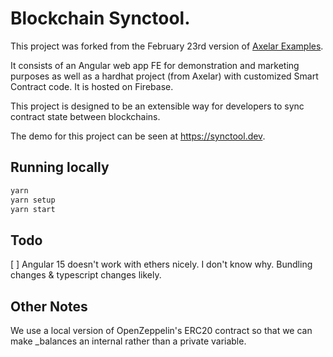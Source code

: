 # Blockchain Synctool.

This project was forked from the February 23rd version of [Axelar Examples](https://github.com/axelarnetwork/axelar-examples).

It consists of an Angular web app FE for demonstration and marketing purposes as well as a hardhat project (from Axelar) with customized Smart Contract code. It is hosted on Firebase.

This project is designed to be an extensible way for developers to sync contract state between blockchains.

The demo for this project can be seen at https://synctool.dev.

## Running locally

```bash
yarn
yarn setup
yarn start
```


## Todo
[ ] Angular 15 doesn't work with ethers nicely. I don't know why. Bundling changes & typescript changes likely.

## Other Notes
We use a local version of OpenZeppelin's ERC20 contract so that we can make _balances an internal rather than a private variable. 
